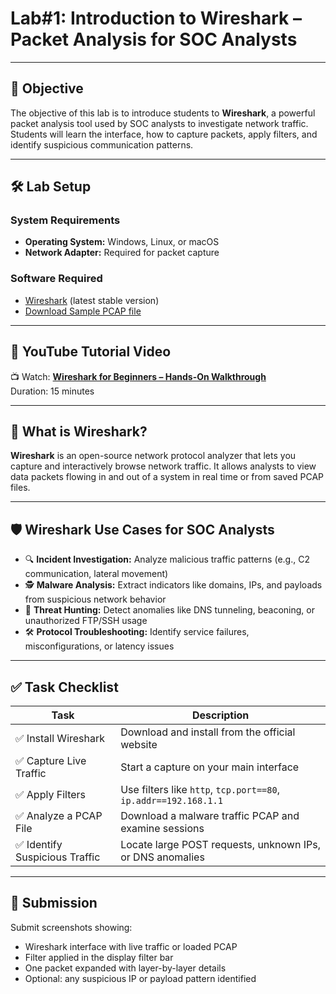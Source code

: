 # **Lab#1: Introduction to Wireshark – Packet Analysis for SOC Analysts**

---

## 🎯 **Objective**  
The objective of this lab is to introduce students to **Wireshark**, a powerful packet analysis tool used by SOC analysts to investigate network traffic. Students will learn the interface, how to capture packets, apply filters, and identify suspicious communication patterns.

---

## 🛠️ **Lab Setup**

### **System Requirements**
- **Operating System:** Windows, Linux, or macOS
- **Network Adapter:** Required for packet capture

### **Software Required**
- [Wireshark](https://www.wireshark.org/download.html) (latest stable version)
- [Download Sample PCAP file](https://github.com/0xrajneesh/90-Days-SOC-Challenge-Beginner/raw/refs/heads/main/Protocol_Analysis_pcap.pcapng)

---

## 🎥 **YouTube Tutorial Video**
📺 Watch: **[Wireshark for Beginners – Hands-On Walkthrough](https://youtu.be/nmLH0c5YUJk)**  
Duration: 15 minutes

---

## 📘 **What is Wireshark?**

**Wireshark** is an open-source network protocol analyzer that lets you capture and interactively browse network traffic. It allows analysts to view data packets flowing in and out of a system in real time or from saved PCAP files.

---

## 🛡️ **Wireshark Use Cases for SOC Analysts**

- 🔍 **Incident Investigation:** Analyze malicious traffic patterns (e.g., C2 communication, lateral movement)
- 🕵️ **Malware Analysis:** Extract indicators like domains, IPs, and payloads from suspicious network behavior
- 🚨 **Threat Hunting:** Detect anomalies like DNS tunneling, beaconing, or unauthorized FTP/SSH usage
- 🛠️ **Protocol Troubleshooting:** Identify service failures, misconfigurations, or latency issues

---

## ✅ **Task Checklist**

| Task | Description |
|------|-------------|
| ✅ Install Wireshark | Download and install from the official website |
| ✅ Capture Live Traffic | Start a capture on your main interface |
| ✅ Apply Filters | Use filters like `http`, `tcp.port==80`, `ip.addr==192.168.1.1` |
| ✅ Analyze a PCAP File | Download a malware traffic PCAP and examine sessions |
| ✅ Identify Suspicious Traffic | Locate large POST requests, unknown IPs, or DNS anomalies |

---

## 📸 **Submission**
Submit screenshots showing:
- Wireshark interface with live traffic or loaded PCAP
- Filter applied in the display filter bar
- One packet expanded with layer-by-layer details
- Optional: any suspicious IP or payload pattern identified

